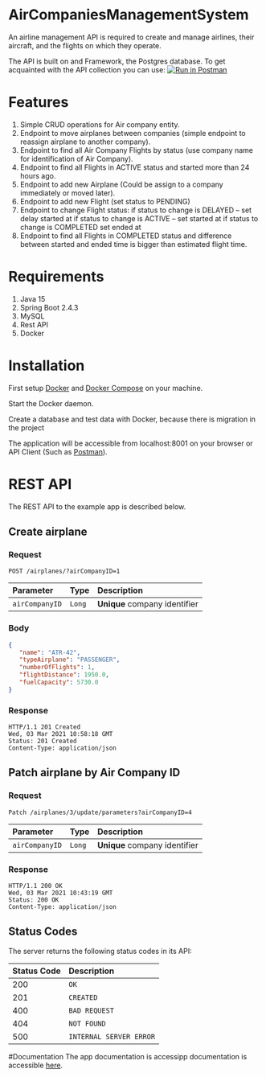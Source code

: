 # AirCompaniesManagementSystem

An airline management API is required to create and manage airlines, their aircraft, and the flights on which they operate.

The API is built on and Framework, the Postgres database.
To get acquainted with the API collection you can use:
[![Run in Postman](https://run.pstmn.io/button.svg)](https://app.getpostman.com/run-collection/d51443db2c1268b6ca13)

# Features

1) Simple CRUD operations for Air company entity.
2) Endpoint to move airplanes between companies (simple endpoint to reassign airplane to
   another company).
3) Endpoint to find all Air Company Flights by status (use company name for identification
   of Air Company).
4) Endpoint to find all Flights in ACTIVE status and started more than 24 hours ago.
5) Endpoint to add new Airplane (Could be assign to a company immediately or moved
   later).
6) Endpoint to add new Flight (set status to PENDING)
7) Endpoint to change Flight status:
   if status to change is DELAYED – set delay started at
   if status to change is ACTIVE – set started at
   if status to change is COMPLETED set ended at
8) Endpoint to find all Flights in COMPLETED status and difference between
   started and ended time is bigger than estimated flight time.
   
# Requirements
1) Java 15
2) Spring Boot 2.4.3
3) MySQL
4) Rest API
5) Docker
# Installation
First setup <a href="https://docs.docker.com/get-docker/">Docker<a/> and <a href="https://docs.docker.com/compose/install/">Docker Compose<a/> on your machine.

Start the Docker daemon.

Create a database and test data with Docker, because there is migration in the project


The application will be accessible from localhost:8001 on your browser or API Client (Such as <a href="https://www.postman.com/">Postman<a/>).

# REST API

The REST API to the example app is described below.
## Create airplane

### Request

`
POST /airplanes/?airCompanyID=1
`

| Parameter | Type | Description |
| :--- | :--- | :--- |
| `airCompanyID` | `Long` | **Unique** company identifier |
### Body
```json
{
   "name": "ATR-42",
   "typeAirplane": "PASSENGER",
   "numberOfFlights": 1,
   "flightDistance": 1950.0,
   "fuelCapacity": 5730.0
}
```

### Response

    HTTP/1.1 201 Created
    Wed, 03 Mar 2021 10:58:18 GMT
    Status: 201 Created
    Content-Type: application/json

## Patch airplane by Air Company ID

### Request

`
Patch /airplanes/3/update/parameters?airCompanyID=4
`

| Parameter | Type | Description |
| :--- | :--- | :--- |
| `airCompanyID` | `Long` | **Unique** company identifier |

### Response

    HTTP/1.1 200 OK
    Wed, 03 Mar 2021 10:43:19 GMT
    Status: 200 OK
    Content-Type: application/json


## Status Codes

The server returns the following status codes in its API:

| Status Code | Description |
| :--- | :--- |
| 200 | `OK` |
| 201 | `CREATED` |
| 400 | `BAD REQUEST` |
| 404 | `NOT FOUND` |
| 500 | `INTERNAL SERVER ERROR` |

#Documentation
The app documentation is accessipp documentation is accessible <a href="https://documenter.getpostman.com/view/10965008/TWDfDYye">here</a>.